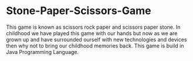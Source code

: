 # Stone-Paper-Scissors-Game
This game is known as scissors rock paper and scissors paper stone. In childhood we have played this game with our hands but now as we are grown up and have surrounded ourself with new technologies and devices then why not to bring our childhood memories back. This game is build in Java Programming Language.
